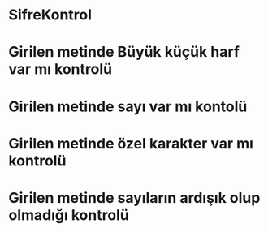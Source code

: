 # SifreKontrol

# Girilen metinde Büyük küçük harf var mı kontrolü

# Girilen metinde sayı var mı kontolü

# Girilen metinde özel karakter var mı kontrolü

# Girilen metinde sayıların ardışık olup olmadığı kontrolü

